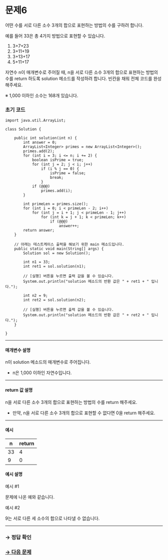 # 문제6

어떤 수를 서로 다른 소수 3개의 합으로 표현하는 방법의 수를 구하려 합니다.

예를 들어 33은 총 4가지 방법으로 표현할 수 있습니다.

1. 3+7+23
2. 3+11+19
3. 3+13+17
4. 5+11+17

자연수 n이 매개변수로 주어질 때, n을 서로 다른 소수 3개의 합으로 표현하는 방법의 수를 return 하도록 solution 메소드를 작성하려 합니다. 빈칸을 채워 전체 코드를 완성해주세요.

※ 1,000 이하인 소수는 168개 있습니다.

### 초기 코드

```
import java.util.ArrayList;

class Solution {

    public int solution(int n) {
        int answer = 0;
        ArrayList<Integer> primes = new ArrayList<Integer>();
        primes.add(2);
        for (int i = 3; i <= n; i += 2) {
            boolean isPrime = true;
            for (int j = 2; j < i; j++)
                if (i % j == 0) {
                    isPrime = false;
                    break;
                }
            if (@@@)
                primes.add(i);
        }
        
        int primeLen = primes.size();
        for (int i = 0; i < primeLen - 2; i++)
            for (int j = i + 1; j < primeLen - 1; j++)
                for (int k = j + 1; k < primeLen; k++)
                    if (@@@)
                        answer++;
        return answer;
    }
    
    // 아래는 테스트케이스 출력을 해보기 위한 main 메소드입니다.    
    public static void main(String[] args) {
        Solution sol = new Solution();
        
        int n1 = 33;
        int ret1 = sol.solution(n1);

        // [실행] 버튼을 누르면 출력 값을 볼 수 있습니다.
        System.out.println("solution 메소드의 반환 값은 " + ret1 + " 입니다.");
        
        int n2 = 9;
        int ret2 = sol.solution(n2);

        // [실행] 버튼을 누르면 출력 값을 볼 수 있습니다.
        System.out.println("solution 메소드의 반환 값은 " + ret2 + " 입니다.");
    } 
    
}
```

---

#### 매개변수 설명

n이 solution 메소드의 매개변수로 주어집니다.

* n은 1,000 이하인 자연수입니다.

---

#### return 값 설명

n을 서로 다른 소수 3개의 합으로 표현하는 방법의 수를 return 해주세요.
* 만약, n을 서로 다른 소수 3개의 합으로 표현할 수 없다면 0을 return  해주세요.

---

#### 예시

| n | return |
|---|--------|
| 33 | 4 |
| 9 | 0 |

#### 예시 설명

예시 #1

문제에 나온 예와 같습니다.

예시 #2

9는 서로 다른 세 소수의 합으로 나타낼 수 없습니다.

---

### → 정답 확인

### [→ 다음 문제](../no_07/ "COS Pro 1급 Java 3차 7번 문제")
